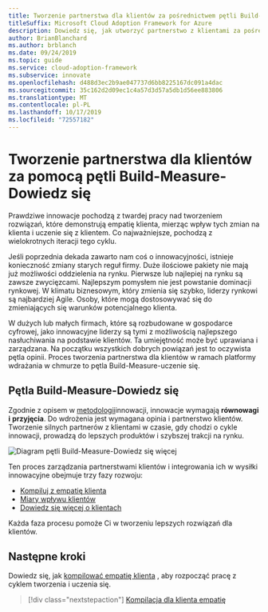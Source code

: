 ```yaml
---
title: Tworzenie partnerstwa dla klientów za pośrednictwem pętli Build-Measure-Dowiedz się
titleSuffix: Microsoft Cloud Adoption Framework for Azure
description: Dowiedz się, jak utworzyć partnerstwo z klientami za pośrednictwem pętli Build-Measure-Dowiedz się.
author: BrianBlanchard
ms.author: brblanch
ms.date: 09/24/2019
ms.topic: guide
ms.service: cloud-adoption-framework
ms.subservice: innovate
ms.openlocfilehash: d488d3ec2b9ae047737d6bb8225167dc091a4dac
ms.sourcegitcommit: 35c162d2d09ec1c4a57d3d57a5db1d56ee883806
ms.translationtype: MT
ms.contentlocale: pl-PL
ms.lasthandoff: 10/17/2019
ms.locfileid: "72557182"
---
```

# <a name="create-customer-partnerships-through-the-build-measure-learn-feedback-loop"></a>Tworzenie partnerstwa dla klientów za pomocą pętli Build-Measure-Dowiedz się

Prawdziwe innowacje pochodzą z twardej pracy nad tworzeniem rozwiązań, które demonstrują empatię klienta, mierząc wpływ tych zmian na klienta i uczenie się z klientem. Co najważniejsze, pochodzą z wielokrotnych iteracji tego cyklu.

Jeśli poprzednia dekada zawarto nam coś o innowacyjności, istnieje konieczność zmiany starych reguł firmy. Duże ilościowe pakiety nie mają już możliwości oddzielenia na rynku. Pierwsze lub najlepiej na rynku są zawsze zwycięzcami. Najlepszym pomysłem nie jest powstanie dominacji rynkowej. W klimatu biznesowym, który zmienia się szybko, liderzy rynkowi są najbardziej Agile. Osoby, które mogą dostosowywać się do zmieniających się warunków potencjalnego klienta.

W dużych lub małych firmach, które są rozbudowane w gospodarce cyfrowej, jako innowacyjne liderzy są tymi z możliwością najlepszego nasłuchiwania na podstawie klientów. Ta umiejętność może być uprawiana i zarządzana. Na początku wszystkich dobrych powiązań jest to oczywista pętla opinii. Proces tworzenia partnerstwa dla klientów w ramach platformy wdrażania w chmurze to pętla Build-Measure-uczenie się.

## <a name="the-build-measure-learn-feedback-loop"></a>Pętla Build-Measure-Dowiedz się

Zgodnie z opisem w [metodologii](./index.md)innowacji, innowacje wymagają **równowagi i** **przyjęcia**.
Do wdrożenia jest wymagana opinia i partnerstwo klientów. Tworzenie silnych partnerów z klientami w czasie, gdy chodzi o cykle innowacji, prowadzą do lepszych produktów i szybszej trakcji na rynku.

![Diagram pętli Build-Measure-Dowiedz się więcej](../../_images/innovate/bml-feedback-loop.png)

Ten proces zarządzania partnerstwami klientów i integrowania ich w wysiłki innowacyjne obejmuje trzy fazy rozwoju:

- [Kompiluj z empatię klienta](./build.md)
- [Miary wpływu klientów](./measure.md)
- [Dowiedz się więcej o klientach](./learn.md)

Każda faza procesu pomoże Ci w tworzeniu lepszych rozwiązań dla klientów.

## <a name="next-steps"></a>Następne kroki

Dowiedz się, jak [kompilować empatię klienta](./build.md) , aby rozpocząć pracę z cyklem tworzenia i uczenia się.

> [!div class="nextstepaction"]
> [Kompilacja dla klienta empatię](./build.md)
